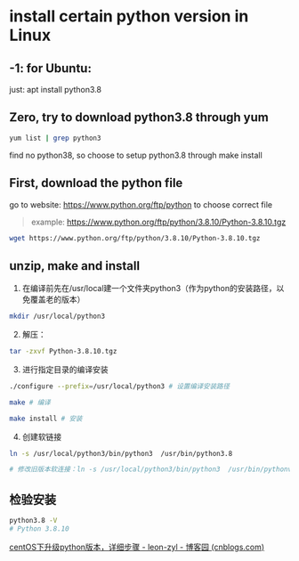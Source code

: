 

# install certain python version in Linux

## -1: for Ubuntu:

just: apt install python3.8

## Zero, try to download python3.8 through yum

```bash
yum list | grep python3
```

find no python38, so choose to setup python3.8 through make install

## First, download the python file

go to website: https://www.python.org/ftp/python to choose correct file

> example: https://www.python.org/ftp/python/3.8.10/Python-3.8.10.tgz

```bash
wget https://www.python.org/ftp/python/3.8.10/Python-3.8.10.tgz
```

## unzip, make and install

1. 在编译前先在/usr/local建一个文件夹python3（作为python的安装路径，以免覆盖老的版本）

```bash
mkdir /usr/local/python3
```

2. 解压：

```bash
tar -zxvf Python-3.8.10.tgz
```

3. 进行指定目录的编译安装

```bash
./configure --prefix=/usr/local/python3 # 设置编译安装路径

make # 编译

make install # 安装 
```



4. 创建软链接

```bash
ln -s /usr/local/python3/bin/python3  /usr/bin/python3.8

# 修改旧版本软连接：ln -s /usr/local/python3/bin/python3  /usr/bin/pythonv
```



## 检验安装

```bash
python3.8 -V
# Python 3.8.10
```





[centOS下升级python版本，详细步骤 - leon-zyl - 博客园 (cnblogs.com)](https://www.cnblogs.com/leon-zyl/p/8422699.html)
